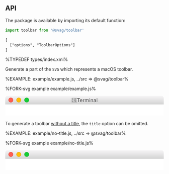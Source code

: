 
## API

The package is available by importing its default function:

```js
import toolbar from '@svag/toolbar'
```

```### toolbar
[
  ["options", "ToolbarOptions"]
]
```

%TYPEDEF types/index.xml%

Generate a part of the `SVG` which represents a macOS toolbar.

%EXAMPLE: example/example.js, ../src => @svag/toolbar%

%FORK-svg example example/example.js%

![toolbar](images/toolbar.svg)

To generate a toolbar [without a title](t), the `title` option can be omitted.

%EXAMPLE: example/no-title.js, ../src => @svag/toolbar%

%FORK-svg example example/no-title.js%

![toolbar](images/no-title.svg)